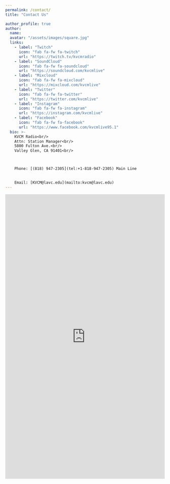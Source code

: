 ```yaml
---
permalink: /contact/
title: "Contact Us"

author_profile: true
author:
  name: 
  avatar: "/assets/images/square.jpg"
  links:
    - label: "Twitch"
      icon: "fab fa-fw fa-twitch"
      url: "https://twitch.tv/kvcmradio"
    - label: "SoundCloud"
      icon: "fab fa-fw fa-soundcloud"
      url: "https://soundcloud.com/kvcmlive"
    - label: "Mixcloud"
      icon: "fab fa-fw fa-mixcloud"
      url: "https://mixcloud.com/kvcmlive"
    - label: "Twitter"
      icon: "fab fa-fw fa-twitter"
      url: "https://twitter.com/kvcmlive"
    - label: "Instagram"
      icon: "fab fa-fw fa-instagram"
      url: "https://instagram.com/kvcmlive"
    - label: "Facebook"
      icon: "fab fa-fw fa-facebook"
      url: "https://www.facebook.com/kvcmlive95.1"
  bio: >-
    KVCM Radio<br/>
    Attn: Station Manager<br/>
    5800 Fulton Ave.<br/>
    Valley Glen, CA 91401<br/>



    Phone: [(818) 947-2305](tel:+1-818-947-2305) Main Line

    
    Email: [KVCM@lavc.edu](mailto:kvcm@lavc.edu)
---
```


<iframe src="https://docs.google.com/forms/d/e/1FAIpQLScPcdB307AFFGq44_gpKfodCBMzdM64n7KPVTe-cRWRU4Z7OA/viewform?embedded=true" width="100%" height="900" frameborder="0" marginheight="0" marginwidth="0">If form does not load, <a href="https://docs.google.com/forms/d/e/1FAIpQLScPcdB307AFFGq44_gpKfodCBMzdM64n7KPVTe-cRWRU4Z7OA/viewform">click here.</a></iframe>
